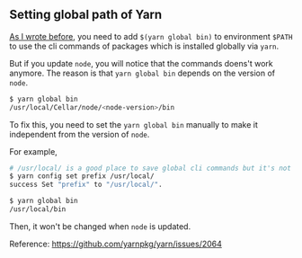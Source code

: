 ## Setting global path of Yarn

[As I wrote before](./add_yarn_global_path.md), you need to add `$(yarn global bin)` to environment `$PATH` to use the cli commands of packages which is installed globally via `yarn`.

But if you update `node`, you will notice that the commands doens't work anymore. The reason is that `yarn global bin` depends on the version of `node`.

```bash
$ yarn global bin
/usr/local/Cellar/node/<node-version>/bin
```

To fix this, you need to set the `yarn global bin` manually to make it independent from the version of `node`.

For example,
```bash
# /usr/local/ is a good place to save global cli commands but it's not necessary.
$ yarn config set prefix /usr/local/
success Set "prefix" to "/usr/local/".

$ yarn global bin
/usr/local/bin
```

Then, it won't be changed when `node` is updated.

Reference: https://github.com/yarnpkg/yarn/issues/2064
